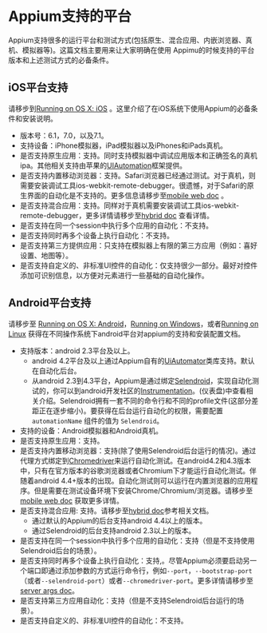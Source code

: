 # Appium支持的平台

Appium支持很多的运行平台和测试方式(包括原生、混合应用、内嵌浏览器、真机、模拟器等)。这篇文档主要用来让大家明确在使用
Appimu的时候支持的平台版本和上述测试方式的必备条件。

## iOS平台支持

请移步到[Running on OS X: iOS](running-on-osx.cn.md) 。这里介绍了在iOS系统下使用Appium的必备条件和安装说明。

* 版本号：6.1，7.0，以及7.1。
* 支持设备：iPhone模拟器，iPad模拟器以及iPhones和iPads真机。
* 是否支持原生应用：支持。同时支持模拟器中调试应用版本和正确签名的真机ipa。其他相关支持由苹果的[UIAutomation](https://developer.apple.com/library/ios/documentation/DeveloperTools/Reference/UIAutomationRef/_index.html)框架提供。
* 是否支持内置移动浏览器：支持。Safari浏览器已经通过测试。对于真机，则需要安装调试工具ios-webkit-remote-debugger。很遗憾，对于Safari的原生界面的自动化是不支持的。更多信息请移步至[mobile web doc](/docs/cn/writing-running-appium/mobile-web.cn.md) 。
* 是否支持混合应用：支持。同样对于真机需要安装调试工具ios-webkit-remote-debugger，更多详情请移步至[hybrid doc](/docs/cn/advanced-concepts/hybrid.cn.md) 查看详情。
* 是否支持在同一个session中执行多个应用的自动化：不支持。
* 是否支持同时再多个设备上执行自动化：不支持。
* 是否支持第三方提供应用：只支持在模拟器上有限的第三方应用（例如：喜好设置、地图等）。
* 是否支持自定义的、非标准UI控件的自动化：仅支持很少一部分。最好对控件添加可识别信息，以方便对元素进行一些基础的自动化操作。

## Android平台支持

请移步至 [Running on OS X: Android](running-on-osx.cn.md)，[Running on Windows](running-on-windows.cn.md)，或者[Running on Linux](running-on-linux.cn.md) 获得在不同操作系统下android平台对appium的支持和安装配置文档。

* 支持版本：android 2.3平台及以上。
  * android 4.2平台及以上通过Appium自有的[UiAutomator](http://developer.android.com/tools/help/uiautomator/index.html)类库支持。默认在自动化后台。
  * 从android 2.3到4.3平台，Appium是通过绑定[Selendroid](http://selendroid.io)，实现自动化测试的，你可以到android开发社区的[Instrumentation](http://developer.android.com/reference/android/app/Instrumentation.html)。(仪表盘)中查看相关介绍。Selendroid拥有一套不同的命令行和不同的profile文件(这部分差距正在逐步缩小)。要获得在后台运行自动化的权限，需要配置`automationName` 组件的值为 `Selendroid`。
* 支持的设备：Android模拟器和Android真机。
* 是否支持原生应用：支持。
* 是否支持内置移动浏览器：支持(除了使用Selendroid后台运行的情况)。通过代理方式绑定到[Chromedriver](https://code.google.com/p/selenium/wiki/ChromeDriver)来运行自动化测试。在android4.2和4.3版本中，只有在官方版本的谷歌浏览器或者Chromium下才能运行自动化测试。伴随着android 4.4+版本的出现。自动化测试则可以运行在内置浏览器的应用程序。但是需要在测试设备环境下安装Chrome/Chromium/浏览器。请移步至[mobile web doc](/docs/cn/writing-running-appium/mobile-web.cn.md) 获取更多详情。
* 是否支持混合应用: 支持。请移步至[hybrid doc](/docs/cn/advanced-concepts/hybrid.cn.md)参考相关文档。
  * 通过默认的Appium的后台支持android 4.4以上的版本。
  * 通过Selendroid的后台支持android 2.3以上的版本。
* 是否支持在同一个session中执行多个应用的自动化：支持（但是不支持使用Selendroid后台的场景）。
* 是否支持同时再多个设备上执行自动化：支持,。尽管Appium必须要启动另一个端口即通过添加参数的方式运行命令行，例如`--port`，`--bootstrap-port`（或者`--selendroid-port`）或者`--chromedriver-port`。更多详情请移步至[server args doc](/docs/cn/writing-running-appium/server-args.cn.md)。
* 是否支持第三方应用自动化：支持（但是不支持Selendroid后台运行的场景）。
* 是否支持自定义的、非标准UI控件的自动化：不支持。
